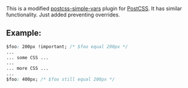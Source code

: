 [postcss-simple-vars]: https://github.com/postcss/postcss-simple-vars
[PostCSS]:             https://github.com/postcss/postcss

This is a modified [postcss-simple-vars] plugin for [PostCSS]. It has similar functionality. Just added preventing overrides.

## Example:

```css
$foo: 200px !important; /* $foo equal 200px */
...
... some CSS ...
... 
... more CSS ...
...
$foo: 400px; /* $foo still equal 200px */

